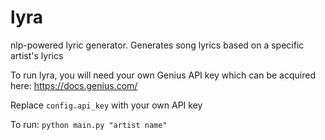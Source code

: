 # lyra
nlp-powered lyric generator. 
Generates song lyrics based on a specific artist's lyrics

To run lyra, you will need your own Genius API key which can 
be acquired here: https://docs.genius.com/

Replace `config.api_key` with your own API key

To run: 
`python main.py "artist name"`
